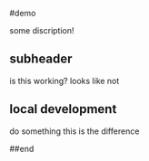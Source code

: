 #demo 

some discription!

## subheader 

is this working? 
looks like not

## local development 
 do something
 this is the difference

##end



